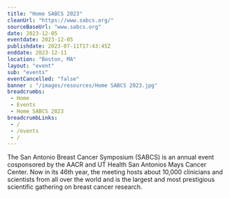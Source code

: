 ```yaml
--- 
title: "Home SABCS 2023"
cleanUrl: "https://www.sabcs.org/"
sourceBaseUrl: "www.sabcs.org"
date: 2023-12-05
eventdate: 2023-12-05
publishdate: 2023-07-11T17:43:45Z
enddate: 2023-12-11
location: "Boston, MA"
layout: "event"
sub: "events"
eventCancelled: "false"
banner : "/images/resources/Home SABCS 2023.jpg"
breadcrumbs:
 - Home
 - Events
 - Home SABCS 2023
breadcrumbLinks:
 - / 
 - /events
 - / 
---
```

The San Antonio Breast Cancer Symposium (SABCS) is an annual event cosponsored by the AACR and UT Health San Antonios Mays Cancer Center. Now in its 46th year, the meeting hosts about 10,000 clinicians and scientists from all over the world and is the largest and most prestigious scientific gathering on breast cancer research.
